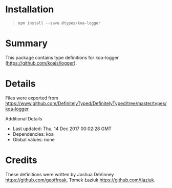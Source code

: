 # Installation
> `npm install --save @types/koa-logger`

# Summary
This package contains type definitions for koa-logger (https://github.com/koajs/logger).

# Details
Files were exported from https://www.github.com/DefinitelyTyped/DefinitelyTyped/tree/master/types/koa-logger

Additional Details
 * Last updated: Thu, 14 Dec 2017 00:02:28 GMT
 * Dependencies: koa
 * Global values: none

# Credits
These definitions were written by Joshua DeVinney <https://github.com/geoffreak>, Tomek Łaziuk <https://github.com/tlaziuk>.
